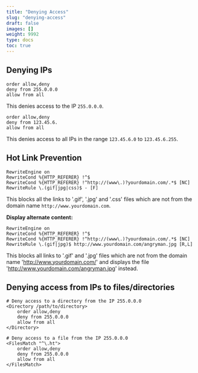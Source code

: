 ```yaml
---
title: "Denying Access"
slug: "denying-access"
draft: false
images: []
weight: 9992
type: docs
toc: true
---
```


## Denying IPs
<!-- language-all: lang-bash -->

    order allow,deny
    deny from 255.0.0.0
    allow from all

This denies access to the IP `255.0.0.0`.

    order allow,deny
    deny from 123.45.6.
    allow from all

This denies access to all IPs in the range `123.45.6.0` to `123.45.6.255`.


## Hot Link Prevention
<!-- language-all: lang-bash -->

    RewriteEngine on
    RewriteCond %{HTTP_REFERER} !^$
    RewriteCond %{HTTP_REFERER} !^http://(www\.)?yourdomain.com/.*$ [NC]
    RewriteRule \.(gif|jpg|css)$ - [F]

This blocks all the links to '.gif', '.jpg' and '.css' files which are not from the domain name `http://www.yourdomain.com`.

**Display alternate content:**

    RewriteEngine on
    RewriteCond %{HTTP_REFERER} !^$
    RewriteCond %{HTTP_REFERER} !^http://(www\.)?yourdomain.com/.*$ [NC]
    RewriteRule \.(gif|jpg)$ http://www.yourdomain.com/angryman.jpg [R,L]

This blocks all links to '.gif' and '.jpg' files which are not from the domain name 'http://www.yourdomain.com/' and displays the file 'http://www.yourdomain.com/angryman.jpg' instead.

## Denying access from IPs to files/directories
<!-- language-all: lang-bash -->

    # Deny access to a directory from the IP 255.0.0.0
    <Directory /path/to/directory>
        order allow,deny
        deny from 255.0.0.0
        allow from all
    </Directory>

    # Deny access to a file from the IP 255.0.0.0
    <FilesMatch "^\.ht">
        order allow,deny
        deny from 255.0.0.0
        allow from all
    </FilesMatch>

